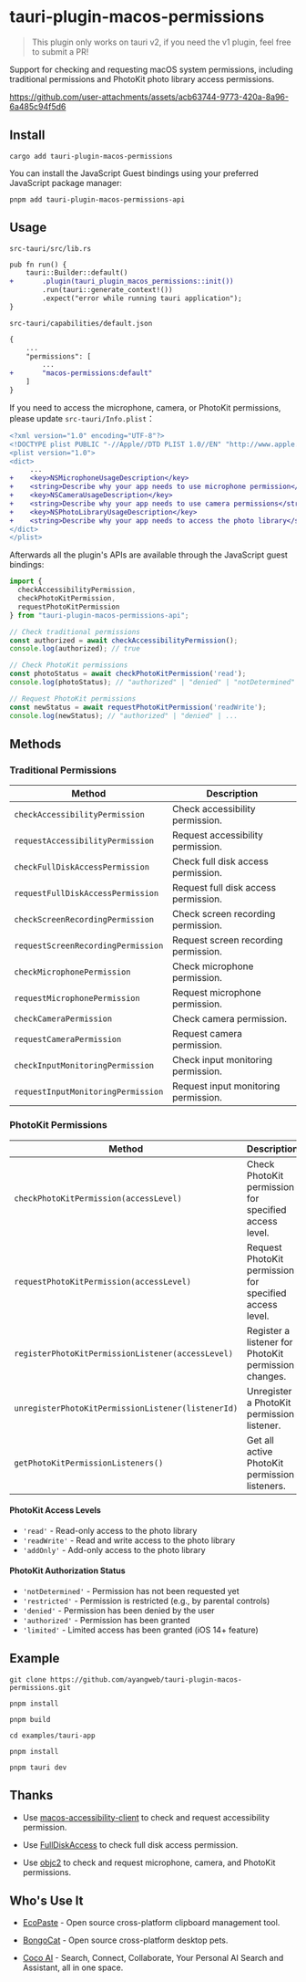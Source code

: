 # tauri-plugin-macos-permissions

> This plugin only works on tauri v2, if you need the v1 plugin, feel free to submit a PR!

Support for checking and requesting macOS system permissions, including traditional permissions and PhotoKit photo library access permissions.

https://github.com/user-attachments/assets/acb63744-9773-420a-8a96-6a485c94f5d6

## Install

```shell
cargo add tauri-plugin-macos-permissions
```

You can install the JavaScript Guest bindings using your preferred JavaScript package manager:

```shell
pnpm add tauri-plugin-macos-permissions-api
```

## Usage

`src-tauri/src/lib.rs`

```diff
pub fn run() {
    tauri::Builder::default()
+       .plugin(tauri_plugin_macos_permissions::init())
        .run(tauri::generate_context!())
        .expect("error while running tauri application");
}
```

`src-tauri/capabilities/default.json`

```diff
{
    ...
    "permissions": [
        ...
+       "macos-permissions:default"
    ]
}
```

If you need to access the microphone, camera, or PhotoKit permissions, please update `src-tauri/Info.plist`：

```diff
<?xml version="1.0" encoding="UTF-8"?>
<!DOCTYPE plist PUBLIC "-//Apple//DTD PLIST 1.0//EN" "http://www.apple.com/DTDs/PropertyList-1.0.dtd">
<plist version="1.0">
<dict>
     ...
+    <key>NSMicrophoneUsageDescription</key>
+    <string>Describe why your app needs to use microphone permission</string>
+    <key>NSCameraUsageDescription</key>
+    <string>Describe why your app needs to use camera permissions</string>
+    <key>NSPhotoLibraryUsageDescription</key>
+    <string>Describe why your app needs to access the photo library</string>
</dict>
</plist>
```

Afterwards all the plugin's APIs are available through the JavaScript guest bindings:

```ts
import {
  checkAccessibilityPermission,
  checkPhotoKitPermission,
  requestPhotoKitPermission
} from "tauri-plugin-macos-permissions-api";

// Check traditional permissions
const authorized = await checkAccessibilityPermission();
console.log(authorized); // true

// Check PhotoKit permissions
const photoStatus = await checkPhotoKitPermission('read');
console.log(photoStatus); // "authorized" | "denied" | "notDetermined" | ...

// Request PhotoKit permissions
const newStatus = await requestPhotoKitPermission('readWrite');
console.log(newStatus); // "authorized" | "denied" | ...
```

## Methods

### Traditional Permissions

| Method                             | Description                          |
| ---------------------------------- | ------------------------------------ |
| `checkAccessibilityPermission`     | Check accessibility permission.      |
| `requestAccessibilityPermission`   | Request accessibility permission.    |
| `checkFullDiskAccessPermission`    | Check full disk access permission.   |
| `requestFullDiskAccessPermission`  | Request full disk access permission. |
| `checkScreenRecordingPermission`   | Check screen recording permission.   |
| `requestScreenRecordingPermission` | Request screen recording permission. |
| `checkMicrophonePermission`        | Check microphone permission.         |
| `requestMicrophonePermission`      | Request microphone permission.       |
| `checkCameraPermission`            | Check camera permission.             |
| `requestCameraPermission`          | Request camera permission.           |
| `checkInputMonitoringPermission`   | Check input monitoring permission.   |
| `requestInputMonitoringPermission` | Request input monitoring permission. |

### PhotoKit Permissions

| Method                                             | Description                                             |
| -------------------------------------------------- | ------------------------------------------------------- |
| `checkPhotoKitPermission(accessLevel)`             | Check PhotoKit permission for specified access level.   |
| `requestPhotoKitPermission(accessLevel)`           | Request PhotoKit permission for specified access level. |
| `registerPhotoKitPermissionListener(accessLevel)`  | Register a listener for PhotoKit permission changes.    |
| `unregisterPhotoKitPermissionListener(listenerId)` | Unregister a PhotoKit permission listener.              |
| `getPhotoKitPermissionListeners()`                 | Get all active PhotoKit permission listeners.           |

#### PhotoKit Access Levels

- `'read'` - Read-only access to the photo library
- `'readWrite'` - Read and write access to the photo library
- `'addOnly'` - Add-only access to the photo library

#### PhotoKit Authorization Status

- `'notDetermined'` - Permission has not been requested yet
- `'restricted'` - Permission is restricted (e.g., by parental controls)
- `'denied'` - Permission has been denied by the user
- `'authorized'` - Permission has been granted
- `'limited'` - Limited access has been granted (iOS 14+ feature)

## Example

```shell
git clone https://github.com/ayangweb/tauri-plugin-macos-permissions.git
```

```shell
pnpm install

pnpm build

cd examples/tauri-app

pnpm install

pnpm tauri dev
```

## Thanks

- Use [macos-accessibility-client](https://github.com/next-slide-please/macos-accessibility-client) to check and request accessibility permission.

- Use [FullDiskAccess](https://github.com/inket/FullDiskAccess/blob/846e04ea2b84fce843f47d7e7f3421189221829c/Sources/FullDiskAccess/FullDiskAccess.swift#L46) to check full disk access permission.

- Use [objc2](https://github.com/madsmtm/objc2) to check and request microphone, camera, and PhotoKit permissions.

## Who's Use It

- [EcoPaste](https://github.com/EcoPasteHub/EcoPaste) - Open source cross-platform clipboard management tool.

- [BongoCat](https://github.com/ayangweb/BongoCat) - Open source cross-platform desktop pets.

- [Coco AI](https://github.com/infinilabs/coco-app) - Search, Connect, Collaborate, Your Personal AI Search and Assistant, all in one space.
